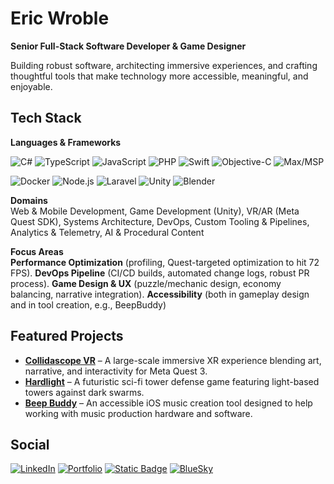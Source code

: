 # Eric Wroble

**Senior Full-Stack Software Developer & Game Designer** 

Building robust software, architecting immersive experiences, and crafting thoughtful tools that make technology more accessible, meaningful, and enjoyable. 

## Tech Stack

**Languages & Frameworks**  
<!-- C#, TypeScript, PHP, Swift, Objective-C, SQL, Laravel, JavaScript, Max/MSP -->
![C#](https://img.shields.io/badge/C%23-239120?style=for-the-badge&logo=c-sharp&logoColor=white)
![TypeScript](https://img.shields.io/badge/TypeScript-007ACC?style=for-the-badge&logo=typescript&logoColor=white)
![JavaScript](https://img.shields.io/badge/JavaScript-F7DF1E?style=for-the-badge&logo=javascript&logoColor=black)
![PHP](https://img.shields.io/badge/PHP-777BB4?style=for-the-badge&logo=php&logoColor=white)
![Swift](https://img.shields.io/badge/Swift-FA7343?style=for-the-badge&logo=swift&logoColor=white)
![Objective-C](https://img.shields.io/badge/Objective--C-438EFF?style=for-the-badge&logo=apple&logoColor=white)
![Max/MSP](https://img.shields.io/badge/Max%2FMSP-535353?style=for-the-badge&logo=music&logoColor=white)

![Docker](https://img.shields.io/badge/Docker-2496ED?style=for-the-badge&logo=docker&logoColor=white)
![Node.js](https://img.shields.io/badge/Node.js-339933?style=for-the-badge&logo=nodedotjs&logoColor=white)
![Laravel](https://img.shields.io/badge/Laravel-FF2D20?style=for-the-badge&logo=laravel&logoColor=white)
![Unity](https://img.shields.io/badge/Unity-100000?style=for-the-badge&logo=unity&logoColor=white)
![Blender](https://img.shields.io/badge/Blender-F5792A?style=for-the-badge&logo=blender&logoColor=white)

**Domains**  
Web & Mobile Development, Game Development (Unity), VR/AR (Meta Quest SDK), Systems Architecture, DevOps, Custom Tooling & Pipelines, Analytics & Telemetry, AI & Procedural Content

**Focus Areas**  
**Performance Optimization** (profiling, Quest-targeted optimization to hit 72 FPS). **DevOps Pipeline** (CI/CD builds, automated change logs, robust PR process). **Game Design & UX** (puzzle/mechanic design, economy balancing, narrative integration). **Accessibility** (both in gameplay design and in tool creation, e.g., BeepBuddy)

## Featured Projects
- **[Collidascope VR](https://www.collidascope.art)** – A large-scale immersive XR experience blending art, narrative, and interactivity for Meta Quest 3.  
- **[Hardlight](https://store.steampowered.com/app/2386770/Hardlight/)** – A futuristic sci-fi tower defense game featuring light-based towers against dark swarms.  
- **[Beep Buddy](https://apps.apple.com/np/app/beep-buddy/id6443946812)** – An accessible iOS music creation tool designed to help working with music production hardware and software.

## Social

[![LinkedIn](https://img.shields.io/badge/LinkedIn-0077B5?style=for-the-badge&logo=linkedin&logoColor=white)](https://www.linkedin.com/in/eric-wroble/)
[![Portfolio](https://img.shields.io/badge/Portfolio-000000?style=for-the-badge&logoColor=orange)](https://smaths.github.io/Portfolio/)
[![Static Badge](https://img.shields.io/badge/Snarfum%20Industries-black?style=for-the-badge&color=4C64AC)](https://snarfum.com)
[![BlueSky](https://img.shields.io/badge/BlueSky-0285FF?style=for-the-badge&logoColor=white&logo=bluesky)](https://bsky.app/profile/snarfum.bsky.social)
